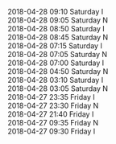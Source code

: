 2018-04-28 09:10 Saturday  I  
2018-04-28 09:05 Saturday  N  
2018-04-28 08:50 Saturday  I  
2018-04-28 08:45 Saturday  N  
2018-04-28 07:15 Saturday  I  
2018-04-28 07:05 Saturday  N  
2018-04-28 07:00 Saturday  I  
2018-04-28 04:50 Saturday  N  
2018-04-28 03:10 Saturday  I  
2018-04-28 03:05 Saturday  N  
2018-04-27 23:35 Friday  I  
2018-04-27 23:30 Friday  N  
2018-04-27 21:40 Friday  I  
2018-04-27 09:35 Friday  N  
2018-04-27 09:30 Friday  I  

